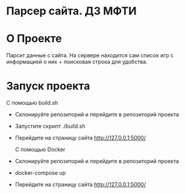 # Парсер сайта. ДЗ МФТИ

# О Проекте
Парсит данные с сайта.
На сервере находится сам список игр с информацией о них + поисковая строка для удобства.

# Запуск проекта

  С помощью build.sh
* Склонируйте репозиторий и перейдите в репозиторий проекта
* Запустите скрипт ./build.sh
* Перейдите на страницу сайта http://127.0.0.1:5000/

  С помощью Docker
* Склонируйте репозиторий и перейдите в репозиторий проекта
* docker-compose up
* Перейдите на страницу сайта http://127.0.0.1:5000/
